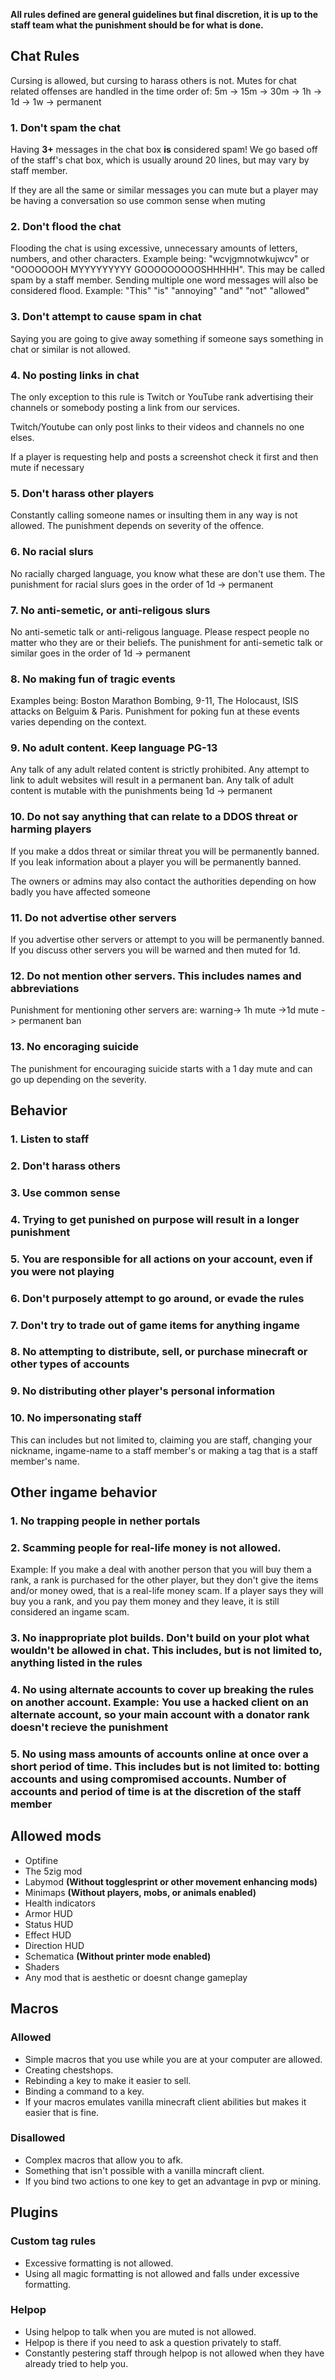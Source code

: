 **All rules defined are general guidelines but final discretion, it is up to the staff team what the punishment should be for what is done.**

## Chat Rules

Cursing is allowed, but cursing to harass others is not.
Mutes for chat related offenses are handled in the time order of: 5m -> 15m -> 30m -> 1h -> 1d -> 1w -> permanent

### 1. Don't spam the chat

Having **3+** messages in the chat box **is** considered spam! We go based off of the staff's chat box, which is usually around 20 lines, but may vary by staff member.

If they are all the same or similar messages you can mute but a player may be having a conversation so use common sense when muting

### 2. Don't flood the chat

Flooding the chat is using excessive, unnecessary amounts of letters, numbers, and other characters. Example being: "wcvjgmnotwkujwcv" or "OOOOOOOH MYYYYYYYYY GOOOOOOOOOSHHHHH". This may be called spam by a staff member.
Sending multiple one word messages will also be considered flood.
Example: 
"This"
"is"
"annoying"
"and"
"not"
"allowed"

### 3. Don't attempt to cause spam in chat

Saying you are going to give away something if someone says something in chat or similar is not allowed.

### 4. No posting links in chat

The only exception to this rule is Twitch or YouTube rank advertising their channels or somebody posting a link from our services.

Twitch/Youtube can only post links to their videos and channels no one elses.

If a player is requesting help and posts a screenshot check it first and then mute if necessary

### 5. Don't harass other players

Constantly calling someone names or insulting them in any way is not allowed.
The punishment depends on severity of the offence.

### 6. No racial slurs

No racially charged language, you know what these are don't use them.
The punishment for racial slurs goes in the order of 1d -> permanent

### 7. No anti-semetic, or anti-religous slurs

No anti-semetic talk or anti-religous language.
Please respect people no matter who they are or their beliefs.
The punishment for anti-semetic talk or similar goes in the order of 1d -> permanent

### 8. No making fun of tragic events

Examples being: Boston Marathon Bombing, 9-11, The Holocaust, ISIS attacks on Belguim & Paris.
Punishment for poking fun at these events varies depending on the context.

### 9. No adult content. Keep language PG-13

Any talk of any adult related content is strictly prohibited.
Any attempt to link to adult websites will result in a permanent ban.
Any talk of adult content is mutable with the punishments being 1d -> permanent

### 10. Do not say anything that can relate to a DDOS threat or harming players

If you make a ddos threat or similar threat you will be permanently banned.
If you leak information about a player you will be permanently banned.

The owners or admins may also contact the authorities depending on how badly you have affected someone

### 11. Do not advertise other servers

If you advertise other servers or attempt to you will be permanently banned.
If you discuss other servers you will be warned and then muted for 1d.
 
### 12. Do not mention other servers. **This includes names and abbreviations**

Punishment for mentioning other servers are: warning-> 1h mute ->1d mute -> permanent ban

### 13. No encoraging suicide

The punishment for encouraging suicide starts with a 1 day mute and can go up depending on
the severity.

## Behavior

### 1. Listen to staff

### 2. Don't harass others

### 3. Use common sense

### 4. Trying to get punished on purpose will result in a longer punishment

### 5. You are responsible for all actions on your account, even if you were not playing

### 6. Don't purposely attempt to go around, or evade the rules

### 7. Don't try to trade out of game items for anything ingame

### 8. No attempting to distribute, sell, or purchase minecraft or other types of accounts

### 9. No distributing other player's personal information

### 10. No impersonating staff

This can includes but not limited to, claiming you are staff, changing your nickname, ingame-name to a staff member's or making a tag that is a staff member's name.

## Other ingame behavior

### 1. No trapping people in nether portals

### 2. Scamming people for real-life money is not allowed.
Example: If you make a deal with another person that you will buy them a rank, a rank is purchased for the other player, but they don't give the items and/or money owed, that is a real-life money scam. If a player says they will buy you a rank, and you pay them money and they leave, it is still considered an ingame scam. 

### 3. No inappropriate plot builds. Don't build on your plot what wouldn't be allowed in chat. This includes, but is not limited to, anything listed in the rules

### 4. No using alternate accounts to cover up breaking the rules on another account. Example: You use a hacked client on an alternate account, so your main account with a donator rank doesn't recieve the punishment

### 5. No using mass amounts of accounts online at once over a short period of time. This includes but is not limited to: botting accounts and using compromised accounts. Number of accounts and period of time is at the discretion of the staff member

## Allowed mods

*  Optifine
*  The 5zig mod
*  Labymod **(Without togglesprint or other movement enhancing mods)**
*  Minimaps **(Without players, mobs, or animals enabled)**
*  Health indicators
*  Armor HUD
*  Status HUD
*  Effect HUD
*  Direction HUD
*  Schematica **(Without printer mode enabled)**
*  Shaders
*  Any mod that is aesthetic or doesnt change gameplay

## Macros

### Allowed
*  Simple macros that you use while you are at your computer are allowed.
*  Creating chestshops.
*  Rebinding a key to make it easier to sell.
*  Binding a command to a key.
*  If your macros emulates vanilla minecraft client abilities but makes it easier that is fine.

### Disallowed
*  Complex macros that allow you to afk.
*  Something that isn't possible with a vanilla mincraft client.
*  If you bind two actions to one key to get an advantage in pvp or mining.

## Plugins

### Custom tag rules

*  Excessive formatting is not allowed.
*  Using all magic formatting is not allowed and falls under excessive formatting.

### Helpop

*  Using helpop to talk when you are muted is not allowed.
*  Helpop is there if you need to ask a question privately to staff.
*  Constantly pestering staff through helpop is not allowed when they have already tried to help you.